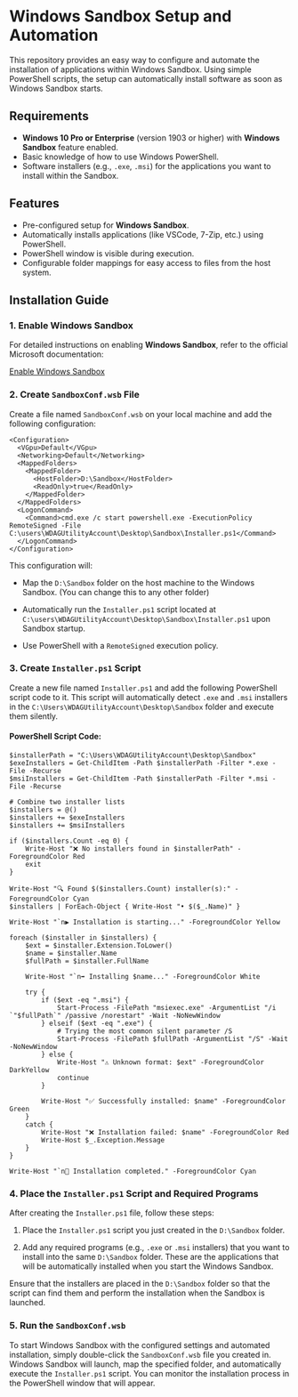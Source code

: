 # Windows Sandbox Setup and Automation

This repository provides an easy way to configure and automate the installation of applications within Windows Sandbox. Using simple PowerShell scripts, the setup can automatically install software as soon as Windows Sandbox starts.

## Requirements

- **Windows 10 Pro or Enterprise** (version 1903 or higher) with **Windows Sandbox** feature enabled.
- Basic knowledge of how to use Windows PowerShell.
- Software installers (e.g., `.exe`, `.msi`) for the applications you want to install within the Sandbox.

## Features

- Pre-configured setup for **Windows Sandbox**.
- Automatically installs applications (like VSCode, 7-Zip, etc.) using PowerShell.
- PowerShell window is visible during execution.
- Configurable folder mappings for easy access to files from the host system.

## Installation Guide

### 1. Enable Windows Sandbox

For detailed instructions on enabling **Windows Sandbox**, refer to the official Microsoft documentation:

[Enable Windows Sandbox](https://docs.microsoft.com/en-us/windows/security/threat-protection/windows-sandbox/windows-sandbox-overview)

### 2. Create `SandboxConf.wsb` File

Create a file named `SandboxConf.wsb` on your local machine and add the following configuration:

    
    <Configuration>
      <VGpu>Default</VGpu>
      <Networking>Default</Networking>
      <MappedFolders>
        <MappedFolder>
          <HostFolder>D:\Sandbox</HostFolder>
          <ReadOnly>true</ReadOnly>
        </MappedFolder>
      </MappedFolders>
      <LogonCommand>
        <Command>cmd.exe /c start powershell.exe -ExecutionPolicy RemoteSigned -File C:\users\WDAGUtilityAccount\Desktop\Sandbox\Installer.ps1</Command>
      </LogonCommand>
    </Configuration>


This configuration will:

-   Map the `D:\Sandbox` folder on the host machine to the Windows Sandbox. (You can change this to any other folder)
    
-   Automatically run the `Installer.ps1` script located at `C:\users\WDAGUtilityAccount\Desktop\Sandbox\Installer.ps1` upon Sandbox startup.
    
-   Use PowerShell with a `RemoteSigned` execution policy.


### 3. Create `Installer.ps1` Script

Create a new file named `Installer.ps1` and add the following PowerShell script code to it. This script will automatically detect `.exe` and `.msi` installers in the `C:\Users\WDAGUtilityAccount\Desktop\Sandbox` folder and execute them silently.

#### PowerShell Script Code:

    
    $installerPath = "C:\Users\WDAGUtilityAccount\Desktop\Sandbox"
    $exeInstallers = Get-ChildItem -Path $installerPath -Filter *.exe -File -Recurse
    $msiInstallers = Get-ChildItem -Path $installerPath -Filter *.msi -File -Recurse
    
    # Combine two installer lists
    $installers = @()
    $installers += $exeInstallers
    $installers += $msiInstallers
    
    if ($installers.Count -eq 0) {
        Write-Host "❌ No installers found in $installerPath" -ForegroundColor Red
        exit
    }
    
    Write-Host "🔍 Found $($installers.Count) installer(s):" -ForegroundColor Cyan
    $installers | ForEach-Object { Write-Host "• $($_.Name)" }
    
    Write-Host "`n▶ Installation is starting..." -ForegroundColor Yellow
    
    foreach ($installer in $installers) {
        $ext = $installer.Extension.ToLower()
        $name = $installer.Name
        $fullPath = $installer.FullName
    
        Write-Host "`n➡ Installing $name..." -ForegroundColor White
    
        try {
            if ($ext -eq ".msi") {
                Start-Process -FilePath "msiexec.exe" -ArgumentList "/i `"$fullPath`" /passive /norestart" -Wait -NoNewWindow
            } elseif ($ext -eq ".exe") {
                # Trying the most common silent parameter /S
                Start-Process -FilePath $fullPath -ArgumentList "/S" -Wait -NoNewWindow
            } else {
                Write-Host "⚠ Unknown format: $ext" -ForegroundColor DarkYellow
                continue
            }
    
            Write-Host "✅ Successfully installed: $name" -ForegroundColor Green
        }
        catch {
            Write-Host "❌ Installation failed: $name" -ForegroundColor Red
            Write-Host $_.Exception.Message
        }
    }
    
    Write-Host "`n🏁 Installation completed." -ForegroundColor Cyan

### 4. Place the `Installer.ps1` Script and Required Programs

After creating the `Installer.ps1` file, follow these steps:

1. Place the `Installer.ps1` script you just created in the `D:\Sandbox` folder.
   
2. Add any required programs (e.g., `.exe` or `.msi` installers) that you want to install into the same `D:\Sandbox` folder. These are the applications that will be automatically installed when you start the Windows Sandbox.

Ensure that the installers are placed in the `D:\Sandbox` folder so that the script can find them and perform the installation when the Sandbox is launched.

### 5. Run the `SandboxConf.wsb` 

To start Windows Sandbox with the configured settings and automated installation, simply double-click the `SandboxConf.wsb` file you created in. Windows Sandbox will launch, map the specified folder, and automatically execute the `Installer.ps1` script. You can monitor the installation process in the PowerShell window that will appear.
